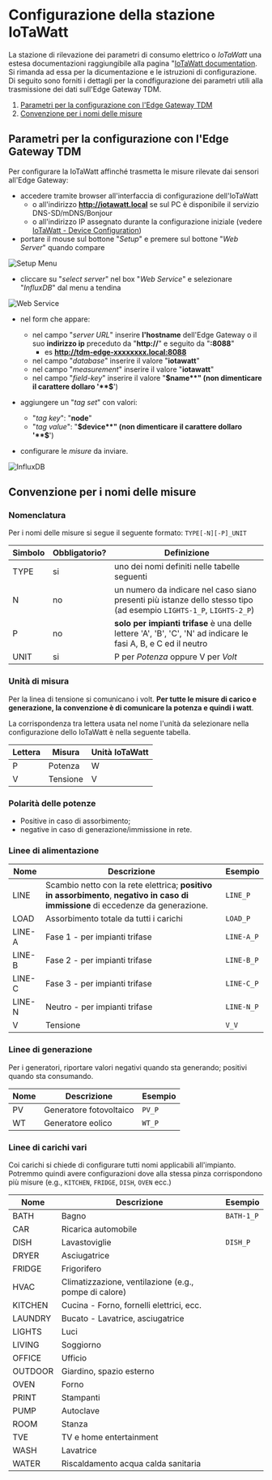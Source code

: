 # Configurazione della stazione IoTaWatt

La stazione di rilevazione dei parametri di consumo elettrico o *IoTaWatt* una
estesa documentazioni raggiungibile alla pagina
"[IoTaWatt documentation](https://docs.iotawatt.com/en/master/). Si rimanda ad
essa per la dicumentazione e le istruzioni di configurazione.  Di seguito sono
forniti i dettagli per la condfigurazione dei parametri utili alla trasmissione
dei dati sull'Edge Gateway TDM.

1. [Parametri per la configurazione con l'Edge Gateway TDM](#parametri-per-la-configurazione-con-ledge-gateway-tdm)
2. [Convenzione per i nomi delle misure](#convenzione-per-i-nomi-delle-misure)

## Parametri per la configurazione con l'Edge Gateway TDM

Per configurare la IoTaWatt affinché trasmetta le misure rilevate dai sensori all'Edge Gateway:
* accedere tramite browser all'interfaccia di configurazione dell'IoTaWatt
  * o all'indirizzo **http://iotawatt.local** se sul PC è disponibile il servizio DNS-SD/mDNS/Bonjour
  * o all'indirizzo IP assegnato durante la configurazione iniziale (vedere [IoTaWatt - Device Configuration](https://docs.iotawatt.com/en/master/devConfig.html))
* portare il mouse sul bottone "*Setup*" e premere sul bottone "*Web Server*" quando compare

![Setup Menu](img/iotawatt_menu.png)

* cliccare su "*select server*" nel box "*Web Service*" e selezionare
  "*InfluxDB*" dal menu a tendina

![Web Service](img/iotawatt_webserver.png)

* nel form che appare:
  * nel campo "*server URL*" inserire **l'hostname** dell'Edge Gateway o il suo **indirizzo ip** preceduto da "**http://**" e seguito da "**:8088**"
    * es **http://tdm-edge-xxxxxxxx.local:8088**
  * nel campo "*database*" inserire il valore "**iotawatt**"
  * nel campo "*measurement*" inserire il valore "**iotawatt**"
  * nel campo "*field-key*" inserire il valore "**$name**" (non dimenticare il carattere dollaro '**$**')

* aggiungere un "*tag set*" con valori:
  * "*tag key*": "**node**"
  * "*tag value*": "**$device**" (non dimenticare il carattere dollaro '**$**')

* configurare le *misure* da inviare.

![InfluxDB](img/iotawatt_influxdb.png)

## Convenzione per i nomi delle misure

### Nomenclatura 

Per i nomi delle misure si segue il seguente formato:  `TYPE[-N][-P]_UNIT`

| Simbolo | Obbligatorio? | Definizione                                                                                                         |
| ------- | ---------     | -----------                                                                                                         |
| TYPE    | si            | uno dei nomi definiti nelle tabelle seguenti                                                                        |
| N       | no            | un numero da indicare nel caso siano presenti più istanze dello stesso tipo (ad esempio `LIGHTS-1_P`, `LIGHTS-2_P`) |
| P       | no            | **solo per impianti trifase** è una delle lettere 'A', 'B', 'C', 'N' ad indicare le fasi A, B, e C ed il neutro     |
| UNIT    | si            | P per *Potenza* oppure V per *Volt*                                                                                 |


### Unità di misura

Per la linea di tensione si comunicano i volt. **Per tutte le misure di carico e
generazione, la convenzione è di comunicare la potenza e quindi i watt**.

La corrispondenza tra lettera usata nel nome l'unità da selezionare nella
configurazione dello IoTaWatt è nella seguente tabella.

| Lettera | Misura   | Unità IoTaWatt |
| ---     | ---      | ---            |
| P       | Potenza  | W              |
| V       | Tensione | V              |

### Polarità delle potenze

* Positive in caso di assorbimento;
* negative in caso di generazione/immissione in rete.

### Linee di alimentazione

| Nome   | Descrizione                                                                                                                        | Esempio    |
| ----   | -----------                                                                                                                        | -------    |
| LINE   | Scambio netto con la rete elettrica; **positivo in assorbimento**, **negativo in caso di immissione** di eccedenze da generazione. | `LINE_P`   |
| LOAD   | Assorbimento totale da tutti i carichi                                                                                             | `LOAD_P`   |
| LINE-A | Fase 1 - per impianti trifase                                                                                                      | `LINE-A_P` |
| LINE-B | Fase 2 - per impianti trifase                                                                                                      | `LINE-B_P` |
| LINE-C | Fase 3 - per impianti trifase                                                                                                      | `LINE-C_P` |
| LINE-N | Neutro - per impianti trifase                                                                                                      | `LINE-N_P` |
| V      | Tensione                                                                                                                           | `V_V`      |


### Linee di generazione

Per i generatori, riportare valori negativi quando sta generando; positivi quando sta consumando.

| Nome | Descrizione             | Esempio |
| ---- | -----------             | ---     |
| PV   | Generatore fotovoltaico | `PV_P`  |
| WT   | Generatore eolico       | `WT_P`  |


### Linee di carichi vari

Coi carichi si chiede di configurare tutti nomi applicabili all'impianto.
Potremmo quindi avere configurazioni dove alla stessa pinza corrispondono più
misure (e.g., `KITCHEN`, `FRIDGE`, `DISH`, `OVEN` ecc.)

| Nome    | Descrizione                                           | Esempio    |
| ----    | -----------                                           | ---        |
| BATH    | Bagno                                                 | `BATH-1_P` |
| CAR     | Ricarica automobile                                   |            |
| DISH    | Lavastoviglie                                         | `DISH_P`   |
| DRYER   | Asciugatrice                                          |            |
| FRIDGE  | Frigorifero                                           |            |
| HVAC    | Climatizzazione, ventilazione (e.g., pompe di calore) |            |
| KITCHEN | Cucina - Forno, fornelli elettrici, ecc.              |            |
| LAUNDRY | Bucato - Lavatrice, asciugatrice                      |            |
| LIGHTS  | Luci                                                  |            |
| LIVING  | Soggiorno                                             |            |
| OFFICE  | Ufficio                                               |            |
| OUTDOOR | Giardino, spazio esterno                              |            |
| OVEN    | Forno                                                 |            |
| PRINT   | Stampanti                                             |            |
| PUMP    | Autoclave                                             |            |
| ROOM    | Stanza                                                |            |
| TVE     | TV e home entertainment                               |            |
| WASH    | Lavatrice                                             |            |
| WATER   | Riscaldamento acqua calda sanitaria                   |            |
